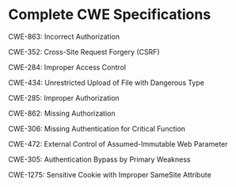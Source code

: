

# Complete CWE Specifications

CWE-863: Incorrect Authorization

CWE-352: Cross-Site Request Forgery (CSRF)

CWE-284: Improper Access Control

CWE-434: Unrestricted Upload of File with Dangerous Type

CWE-285: Improper Authorization

CWE-862: Missing Authorization

CWE-306: Missing Authentication for Critical Function

CWE-472: External Control of Assumed-Immutable Web Parameter

CWE-305: Authentication Bypass by Primary Weakness

CWE-1275: Sensitive Cookie with Improper SameSite Attribute